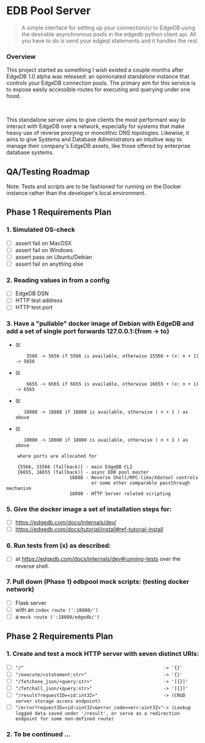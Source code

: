 # EDB Pool Server

> A simple interface for setting up your connection(s) to EdgeDB using the desirable asynchronous pools in the edgedb python client api. All you have to do is send your edgeql statements and it handles the rest. 

### Overview

This project started as something I wish existed a couple months after EdgeDB 1.0 alpha was released: an opinionated standalone instance that controls your EdgeDB connection pools. The primary aim for this service is to expose easily accessible routes for executing and querying under one hood. 

<br />

This standalone server aims to give clients the most performant way to interact with EdgeDB over a network, especially for systems that make heavy use of
reverse proxying or monolithic DNS topologies. Likewise, it aims to give Systems and Database Administrators an intuitive way to manage their company's EdgeDB assets, like those offered by enterprise database systems. 

## QA/Testing Roadmap
Note: Tests and scripts are to be fashioned for running on the Docker instance rather than the developer's local environment.

## Phase 1 Requirements Plan

### 1. Simulated OS-check

- [ ] assert fail on MacOSX
- [ ] assert fail on Windows
- [ ] assert pass on Ubuntu/Debian
- [ ] assert fail on anything else

### 2. Reading values in from a config
- [ ] EdgeDB DSN
- [ ] HTTP test address
- [ ] HTTP test port

### 3. Have a "pullable" docker image of Debian with EdgeDB and add a set of single port forwards 127.0.0.1:{from -> to} 
- [X]         5566 -> 5656 if 5566 is available, otherwise 15566 + (x: n + 1) -> 5656
- [X]         6655 -> 6565 if 6655 is available, otherwise 16655 + (x: n + 1) -> 6565
- [X]        18888 -> 18888 if 18888 is available, otherwise ( n + 1 ) as above
- [X]        18080 -> 18080 if 18080 is available, otherwise ( n + 1 ) as above
```
    where ports are allocated for

    {5566, 15566 (fallback)} - main EdgeDB CLI
    {6655, 16655 (fallback)} - async EDB pool master
                       18888 - Reverse Shell/RPC-like/Xdotool controls
                               or some other comparable passthrough mechanism
                       18080 - HTTP Server related scripting
```

### 5. Give the docker image a set of installation steps for:
- [ ] https://edgedb.com/docs/internals/dev/
- [ ] https://edgedb.com/docs/tutorial/install#ref-tutorial-install

### 6. Run tests from (x) as described:
- [ ] at https://edgedb.com/docs/internals/dev#running-tests over the reverse shell.

### 7. Pull down (Phase 1) edbpool mock scripts: (testing docker network)
- [ ] Flask server
- [ ] with an `index route (':18080/')` 
- [ ] a `mock route (':18080/edgedb/')`

## Phase 2 Requirements Plan

### 1. Create and test a mock HTTP server with seven distinct URIs:
- [ ] `"/"                                                   -> '{}'`
- [ ] `"/execute/<statement:str>"                            -> '{}'`
- [ ] `"/fetchone_json/<query:str>"                          -> '[{}]'`
- [ ] `"/fetchall_json/<query:str>"                          -> '[{}]'`
- [ ] `"/result?requestID=<id:int32>"                        -> (CRUD server storage access endpoint)`
- [ ] `"/error?requestID=<id:uint32>&error_code=<err:uint32>"-> (Lookup logged data saved under '/result', or serve as a redirection endpoint for some non-defined route)`

### 2. To be continued ...

